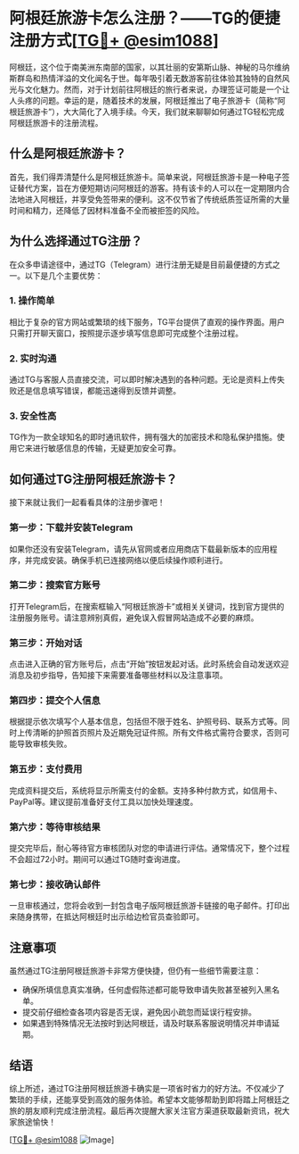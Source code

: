 # 阿根廷旅游卡怎么注册？——TG的便捷注册方式[[TG💪+ @esim1088](https://t.me/s/esim1088)]

阿根廷，这个位于南美洲东南部的国家，以其壮丽的安第斯山脉、神秘的马尔维纳斯群岛和热情洋溢的文化闻名于世。每年吸引着无数游客前往体验其独特的自然风光与文化魅力。然而，对于计划前往阿根廷的旅行者来说，办理签证可能是一个让人头疼的问题。幸运的是，随着技术的发展，阿根廷推出了电子旅游卡（简称“阿根廷旅游卡”），大大简化了入境手续。今天，我们就来聊聊如何通过TG轻松完成阿根廷旅游卡的注册流程。

## 什么是阿根廷旅游卡？

首先，我们得弄清楚什么是阿根廷旅游卡。简单来说，阿根廷旅游卡是一种电子签证替代方案，旨在方便短期访问阿根廷的游客。持有该卡的人可以在一定期限内合法地进入阿根廷，并享受免签带来的便利。这不仅节省了传统纸质签证所需的大量时间和精力，还降低了因材料准备不全而被拒签的风险。

## 为什么选择通过TG注册？

在众多申请途径中，通过TG（Telegram）进行注册无疑是目前最便捷的方式之一。以下是几个主要优势：

### 1. **操作简单**
相比于复杂的官方网站或繁琐的线下服务，TG平台提供了直观的操作界面。用户只需打开聊天窗口，按照提示逐步填写信息即可完成整个注册过程。

### 2. **实时沟通**
通过TG与客服人员直接交流，可以即时解决遇到的各种问题。无论是资料上传失败还是信息填写错误，都能迅速得到反馈并调整。

### 3. **安全性高**
TG作为一款全球知名的即时通讯软件，拥有强大的加密技术和隐私保护措施。使用它来进行敏感信息的传输，无疑更加安全可靠。

## 如何通过TG注册阿根廷旅游卡？

接下来就让我们一起看看具体的注册步骤吧！

### 第一步：下载并安装Telegram
如果你还没有安装Telegram，请先从官网或者应用商店下载最新版本的应用程序，并完成安装。确保手机已连接网络以便后续操作顺利进行。

### 第二步：搜索官方账号
打开Telegram后，在搜索框输入“阿根廷旅游卡”或相关关键词，找到官方提供的注册服务账号。请注意辨别真假，避免误入假冒网站造成不必要的麻烦。

### 第三步：开始对话
点击进入正确的官方账号后，点击“开始”按钮发起对话。此时系统会自动发送欢迎消息及初步指导，告知接下来需要准备哪些材料以及注意事项。

### 第四步：提交个人信息
根据提示依次填写个人基本信息，包括但不限于姓名、护照号码、联系方式等。同时上传清晰的护照首页照片及近期免冠证件照。所有文件格式需符合要求，否则可能导致审核失败。

### 第五步：支付费用
完成资料提交后，系统将显示所需支付的金额。支持多种付款方式，如信用卡、PayPal等。建议提前准备好支付工具以加快处理速度。

### 第六步：等待审核结果
提交完毕后，耐心等待官方审核团队对您的申请进行评估。通常情况下，整个过程不会超过72小时。期间可以通过TG随时查询进度。

### 第七步：接收确认邮件
一旦审核通过，您将会收到一封包含电子版阿根廷旅游卡链接的电子邮件。打印出来随身携带，在抵达阿根廷时出示给边检官员查验即可。

## 注意事项

虽然通过TG注册阿根廷旅游卡非常方便快捷，但仍有一些细节需要注意：

- 确保所填信息真实准确，任何虚假陈述都可能导致申请失败甚至被列入黑名单。
- 提交前仔细检查各项内容是否无误，避免因小疏忽而延误行程安排。
- 如果遇到特殊情况无法按时到达阿根廷，请及时联系客服说明情况并申请延期。

## 结语

综上所述，通过TG注册阿根廷旅游卡确实是一项省时省力的好方法。不仅减少了繁琐的手续，还能享受到高效的服务体验。希望本文能够帮助到即将踏上阿根廷之旅的朋友顺利完成注册流程。最后再次提醒大家关注官方渠道获取最新资讯，祝大家旅途愉快！

[[TG💪+ @esim1088](https://t.me/s/esim1088) ![Image](https://i.postimg.cc/4NQfJmqS/Snipaste-2025-05-13-00-14-12.png)]